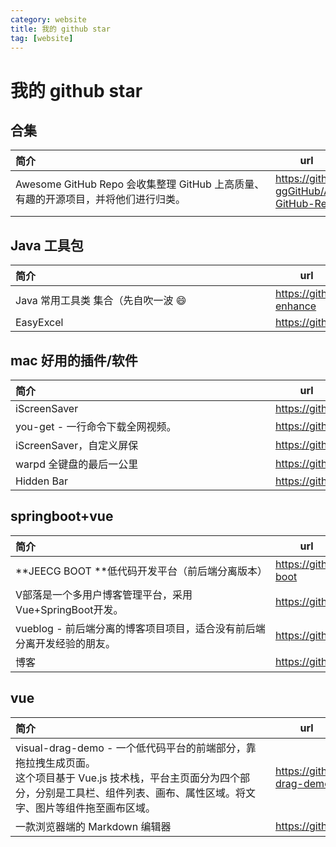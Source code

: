```yaml
---
category: website
title: 我的 github star
tag: [website]
---
```

# 我的 github star

## 合集

| <div style="width:400px">简介</div>                          | <div style="width:100px">url</div>                       |
| :----------------------------------------------------------- | -------------------------------------------------------- |
| Awesome GitHub Repo 会收集整理 GitHub 上高质量、有趣的开源项目，并将他们进行归类。 | <https://github.com/Wechat-ggGitHub/Awesome-GitHub-Repo> |
|                                                              |                                                          |

## Java 工具包

| <div style="width:400px">简介</div> | <div style="width:100px">url</div>          |
| :---------------------------------- | ------------------------------------------- |
| Java 常用工具类 集合（先自吹一波 😄  | <https://github.com/nibnait/common-enhance> |
| EasyExcel                           | <https://github.com/alibaba/easyexcel>      |

## mac 好用的插件/软件

| <div style="width:400px">简介</div> | <div style="width:100px">url</div>                |
| :---------------------------------- | ------------------------------------------------- |
| iScreenSaver                        | <https://github.com/titman/iScreenSaver>          |
| you-get - 一行命令下载全网视频。    | <https://github.com/soimort/you-get>              |
| iScreenSaver，自定义屏保            | <https://github.com/titman/iScreenSaver/releases> |
| warpd 全键盘的最后一公里            | <https://github.com/rvaiya/warpd>                 |
| Hidden Bar                          | <https://github.com/dwarvesf/hidden>              |

## springboot+vue

| <div style="width:400px">简介</div>                          | <div style="width:100px">url</div>        |
| :----------------------------------------------------------- | ----------------------------------------- |
| **JEECG BOOT **低代码开发平台（前后端分离版本）              | <https://github.com/jeecgboot/jeecg-boot> |
| V部落是一个多用户博客管理平台，采用Vue+SpringBoot开发。      | <https://github.com/lenve/VBlog>          |
| vueblog - 前后端分离的博客项目项目，适合没有前后端分离开发经验的朋友。 | <https://github.com/MarkerHub/vueblog>    |
| 博客                                                         | <https://github.com/zzzzbw/Fame>          |

## vue

| <div style="width:400px">简介</div>                          | <div style="width:100px">url</div>           |
| :----------------------------------------------------------- | -------------------------------------------- |
| visual-drag-demo - 一个低代码平台的前端部分，靠拖拉拽生成页面。<br/>这个项目基于 Vue.js 技术栈，平台主页面分为四个部分，分别是工具栏、组件列表、画布、属性区域。将文字、图片等组件拖至画布区域。 | <https://github.com/woai3c/visual-drag-demo> |
| 一款浏览器端的 Markdown 编辑器                               | <https://github.com/Vanessa219/vditor>       |

